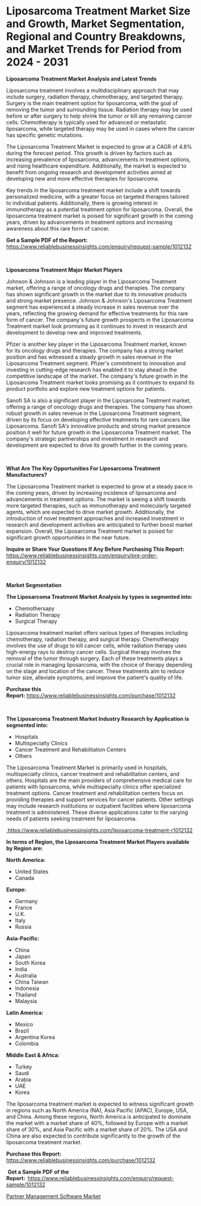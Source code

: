<p><h1>Liposarcoma Treatment Market Size and Growth, Market Segmentation, Regional and Country Breakdowns, and Market Trends for Period from 2024 -  2031</h1></p><p><strong>Liposarcoma Treatment Market Analysis and Latest Trends</strong></p>
<p><p>Liposarcoma treatment involves a multidisciplinary approach that may include surgery, radiation therapy, chemotherapy, and targeted therapy. Surgery is the main treatment option for liposarcoma, with the goal of removing the tumor and surrounding tissue. Radiation therapy may be used before or after surgery to help shrink the tumor or kill any remaining cancer cells. Chemotherapy is typically used for advanced or metastatic liposarcoma, while targeted therapy may be used in cases where the cancer has specific genetic mutations.</p><p>The Liposarcoma Treatment Market is expected to grow at a CAGR of 4.8% during the forecast period. This growth is driven by factors such as increasing prevalence of liposarcoma, advancements in treatment options, and rising healthcare expenditure. Additionally, the market is expected to benefit from ongoing research and development activities aimed at developing new and more effective therapies for liposarcoma.</p><p>Key trends in the liposarcoma treatment market include a shift towards personalized medicine, with a greater focus on targeted therapies tailored to individual patients. Additionally, there is growing interest in immunotherapy as a potential treatment option for liposarcoma. Overall, the liposarcoma treatment market is poised for significant growth in the coming years, driven by advancements in treatment options and increasing awareness about this rare form of cancer.</p></p>
<p><strong>Get a Sample PDF of the Report:&nbsp;</strong> <a href="https://www.reliablebusinessinsights.com/enquiry/request-sample/1012132">https://www.reliablebusinessinsights.com/enquiry/request-sample/1012132</a></p>
<p>&nbsp;</p>
<p><strong>Liposarcoma Treatment Major Market Players</strong></p>
<p><p>Johnson & Johnson is a leading player in the Liposarcoma Treatment market, offering a range of oncology drugs and therapies. The company has shown significant growth in the market due to its innovative products and strong market presence. Johnson & Johnson's Liposarcoma Treatment segment has experienced a steady increase in sales revenue over the years, reflecting the growing demand for effective treatments for this rare form of cancer. The company's future growth prospects in the Liposarcoma Treatment market look promising as it continues to invest in research and development to develop new and improved treatments.</p><p>Pfizer is another key player in the Liposarcoma Treatment market, known for its oncology drugs and therapies. The company has a strong market position and has witnessed a steady growth in sales revenue in the Liposarcoma Treatment segment. Pfizer's commitment to innovation and investing in cutting-edge research has enabled it to stay ahead in the competitive landscape of the market. The company's future growth in the Liposarcoma Treatment market looks promising as it continues to expand its product portfolio and explore new treatment options for patients.</p><p>Sanofi SA is also a significant player in the Liposarcoma Treatment market, offering a range of oncology drugs and therapies. The company has shown robust growth in sales revenue in the Liposarcoma Treatment segment, driven by its focus on developing effective treatments for rare cancers like Liposarcoma. Sanofi SA's innovative products and strong market presence position it well for future growth in the Liposarcoma Treatment market. The company's strategic partnerships and investment in research and development are expected to drive its growth further in the coming years.</p></p>
<p>&nbsp;</p>
<p><strong>What Are The Key Opportunities For Liposarcoma Treatment Manufacturers?</strong></p>
<p><p>The Liposarcoma Treatment market is expected to grow at a steady pace in the coming years, driven by increasing incidence of liposarcoma and advancements in treatment options. The market is seeing a shift towards more targeted therapies, such as immunotherapy and molecularly targeted agents, which are expected to drive market growth. Additionally, the introduction of novel treatment approaches and increased investment in research and development activities are anticipated to further boost market expansion. Overall, the Liposarcoma Treatment market is poised for significant growth opportunities in the near future.</p></p>
<p><strong>Inquire or Share Your Questions If Any Before Purchasing This Report:</strong> <a href="https://www.reliablebusinessinsights.com/enquiry/pre-order-enquiry/1012132">https://www.reliablebusinessinsights.com/enquiry/pre-order-enquiry/1012132</a></p>
<p>&nbsp;</p>
<p><strong>Market Segmentation</strong></p>
<p><strong>The Liposarcoma Treatment Market Analysis by types is segmented into:</strong></p>
<p><ul><li>Chemothersapy</li><li>Radiation Therapy</li><li>Surgical Therapy</li></ul></p>
<p><p>Liposarcoma treatment market offers various types of therapies including chemotherapy, radiation therapy, and surgical therapy. Chemotherapy involves the use of drugs to kill cancer cells, while radiation therapy uses high-energy rays to destroy cancer cells. Surgical therapy involves the removal of the tumor through surgery. Each of these treatments plays a crucial role in managing liposarcoma, with the choice of therapy depending on the stage and location of the cancer. These treatments aim to reduce tumor size, alleviate symptoms, and improve the patient's quality of life.</p></p>
<p><strong>Purchase this Report:&nbsp;</strong><a href="https://www.reliablebusinessinsights.com/purchase/1012132">https://www.reliablebusinessinsights.com/purchase/1012132</a></p>
<p>&nbsp;</p>
<p><strong>The Liposarcoma Treatment Market Industry Research by Application is segmented into:</strong></p>
<p><ul><li>Hospitals</li><li>Multispecialty Clinics</li><li>Cancer Treatment and Rehabilitation Centers</li><li>Others</li></ul></p>
<p><p>The Liposarcoma Treatment Market is primarily used in hospitals, multispecialty clinics, cancer treatment and rehabilitation centers, and others. Hospitals are the main providers of comprehensive medical care for patients with liposarcoma, while multispecialty clinics offer specialized treatment options. Cancer treatment and rehabilitation centers focus on providing therapies and support services for cancer patients. Other settings may include research institutions or outpatient facilities where liposarcoma treatment is administered. These diverse applications cater to the varying needs of patients seeking treatment for liposarcoma.</p></p>
<p><a href="https://www.reliablebusinessinsights.com/liposarcoma-treatment-r1012132">&nbsp;https://www.reliablebusinessinsights.com/liposarcoma-treatment-r1012132</a></p>
<p><strong>In terms of Region, the Liposarcoma Treatment Market Players available by Region are:</strong></p>
<p>
    <p> <strong> North America: </strong>
        <ul>
            <li>United States</li>
            <li>Canada</li>
        </ul>
        </p> 
    <p> <strong> Europe: </strong>
        <ul>
            <li>Germany</li>
            <li>France</li>
            <li>U.K.</li>
            <li>Italy</li>
            <li>Russia</li>
        </ul>
        </p> 
    <p> <strong> Asia-Pacific: </strong>
        <ul>
            <li>China</li>
            <li>Japan</li>
            <li>South Korea</li>
            <li>India</li>
            <li>Australia</li>
            <li>China Taiwan</li>
            <li>Indonesia</li>
            <li>Thailand</li>
            <li>Malaysia</li>
        </ul>
        </p> 
    <p> <strong> Latin America: </strong>
        <ul>
            <li>Mexico</li>
            <li>Brazil</li>
            <li>Argentina Korea</li>
            <li>Colombia</li>
        </ul>
        </p> 
    <p> <strong> Middle East & Africa: </strong>
        <ul>
            <li>Turkey</li>
            <li>Saudi</li>
            <li>Arabia</li>
            <li>UAE</li>
            <li>Korea</li>
        </ul>
    </p>
    </p>
<p><p>The liposarcoma treatment market is expected to witness significant growth in regions such as North America (NA), Asia Pacific (APAC), Europe, USA, and China. Among these regions, North America is anticipated to dominate the market with a market share of 40%, followed by Europe with a market share of 30%, and Asia Pacific with a market share of 20%. The USA and China are also expected to contribute significantly to the growth of the liposarcoma treatment market.</p></p>
<p><strong>Purchase this Report: </strong><a href="https://www.reliablebusinessinsights.com/purchase/1012132">https://www.reliablebusinessinsights.com/purchase/1012132</a></p>
<p>&nbsp;<strong>Get a Sample PDF of the Report:&nbsp;&nbsp;</strong><a href="https://www.reliablebusinessinsights.com/enquiry/request-sample/1012132">https://www.reliablebusinessinsights.com/enquiry/request-sample/1012132</a></p>
<p><strong></strong></p>
<p><p><a href="https://github.com/ctanaka235/Market-Research-Report-List-1/blob/main/partner-management-software-market.md">Partner Management Software Market</a></p></p>